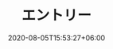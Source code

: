 ---
title:  "エントリー"
date:   2020-08-05T15:53:27+06:00
draft: false
description: "This is meta description"
weight: 6
intro: "ベイジへのご応募を考えている方は、こちらの応募フォームからご応募ください。応募にあたっては履歴書と職務経歴書が必要になります。書類選考結果については、2～3営業日以内に、採用担当者よりご連絡いたします。"
---